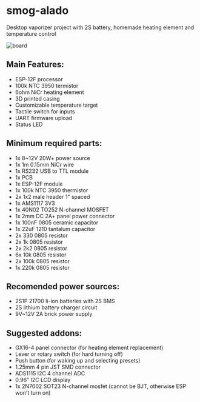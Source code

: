 # smog-alado
Desktop vaporizer project with 2S battery, homemade heating element and temperature control

![board](https://github.com/machadoleonardo94/smog-alado/assets/52208834/82a1beb1-0f0f-4a3b-9d36-1a72f8a2a4b8)

## Main Features:
* ESP-12F processor
* 100k NTC 3950 termistor
* 6ohm NiCr heating element
* 3D printed casing
* Customizable temperature target
* Tactile switch for inputs
* UART firmware upload
* Status LED

## Minimum required parts:
* 1x 8~12V 20W+ power source
* 1x 1m 0.15mm NiCr wire
* 1x RS232 USB to TTL module 
* 1x PCB
* 1x ESP-12F module
* 1x 100k NTC 3950 thermistor
* 2x 1x2 male header 1" spaced
* 1x AMS1117 3V3
* 1x 40N02 TO252 N-channel MOSFET
* 1x 2mm DC 2A+ panel power connector
* 1x 100nF 0805 ceramic capacitor
* 1x 22uF 1210 tantalum capacitor
* 2x 330 0805 resistor
* 2x 1k 0805 resistor
* 2x 2k2 0805 resistor
* 6x 10k 0805 resistor
* 2x 100k 0805 resistor
* 1x 220k 0805 resistor

## Recomended power sources:
* 2S1P 21700 li-ion batteries with 2S BMS
* 2S lithium battery charger circuit
* 9V~12V 2A brick power supply

## Suggested addons:
* GX16-4 panel connector (for heating element replacement)
* Lever or rotary switch (for hard turning off)
* Push button (for waking up and selecting presets)
* 1.25mm 4 pin JST SMD connector
* ADS1115 I2C 4 channel ADC
* 0.96" I2C LCD display
* 1x 2N7002 SOT23 N-channel mosfet (cannot be BJT, otherwise ESP won't turn on) 
